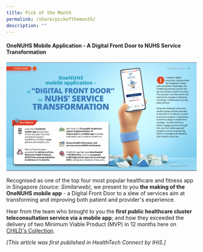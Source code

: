 ```yaml
---
title: Pick of the Month
permalink: /share/pickofthemonth/
description: ""
---
```

#### **OneNUHS Mobile Application - A Digital Front Door to NUHS Service Transformation**

![](/images/screenshot%202023-06-25%20104125.png)

Recognised as one of the top four most popular healthcare and fitness app in Singapore&nbsp;*(source: Similarweb)*, we present to you **the making of the OneNUHS mobile app** - a Digital Front Door to a slew of services aim at transforming and improving both patient and provider's experience.

Hear from the team who&nbsp;brought to you the **first public healthcare cluster teleconsultation service via a mobile app**; and how they exceeded the delivery of&nbsp;two Minimum Viable Product (MVP) in 12 months here on [CHILD's Collection](https://child.chi.sg/files/C220_NUHS_IHiS%20Health%20Tech%202021_One%20NUHS%20mobile%20application.pdf). 

<em>[This article was first published in HealthTech Connect by IHiS.]</em>
